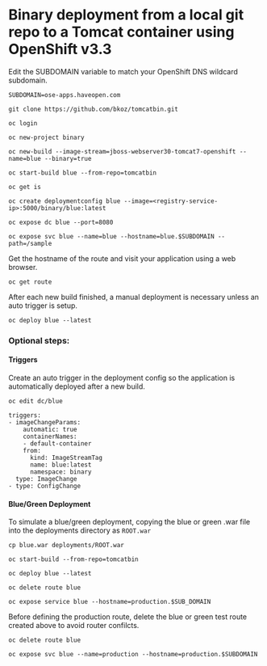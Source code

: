 # Binary deployment from a local git repo to a Tomcat container using OpenShift v3.3

Edit the SUBDOMAIN variable to match your OpenShift DNS wildcard subdomain.

`SUBDOMAIN=ose-apps.haveopen.com`

`git clone https://github.com/bkoz/tomcatbin.git`

`oc login`

`oc new-project binary`

`oc new-build --image-stream=jboss-webserver30-tomcat7-openshift --name=blue --binary=true`

`oc start-build blue --from-repo=tomcatbin`

`oc get is`

`oc create deploymentconfig blue --image=<registry-service-ip>:5000/binary/blue:latest`

`oc expose dc blue --port=8080`

`oc expose svc blue --name=blue --hostname=blue.$SUBDOMAIN --path=/sample`

Get the hostname of the route and visit your application using a web browser.

`oc get route`

After each new build finished, a manual deployment is necessary unless an auto trigger is setup.

`oc deploy blue --latest`


### Optional steps: 


#### Triggers

Create an auto trigger in the deployment config so the application is automatically 
deployed after a new build. 

`oc edit dc/blue`

```
triggers:
- imageChangeParams:
    automatic: true
    containerNames:
    - default-container
    from:
      kind: ImageStreamTag
      name: blue:latest
      namespace: binary
  type: ImageChange
- type: ConfigChange
```

#### Blue/Green Deployment

To simulate a blue/green deployment, copying the blue or green .war file
into the deployments directory as `ROOT.war`

`cp blue.war deployments/ROOT.war`

`oc start-build --from-repo=tomcatbin`

`oc deploy blue --latest`

`oc delete route blue`

`oc expose service blue --hostname=production.$SUB_DOMAIN`


Before defining the production route, delete the blue or green test route 
created above to avoid router confilcts.

`oc delete route blue`

`oc expose svc blue --name=production --hostname=production.$SUBDOMAIN `

